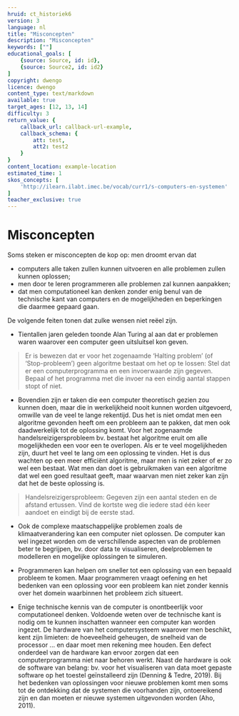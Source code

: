 ```yaml
---
hruid: ct_historiek6
version: 3
language: nl
title: "Misconcepten"
description: "Misconcepten"
keywords: [""]
educational_goals: [
    {source: Source, id: id}, 
    {source: Source2, id: id2}
]
copyright: dwengo
licence: dwengo
content_type: text/markdown
available: true
target_ages: [12, 13, 14]
difficulty: 3
return_value: {
    callback_url: callback-url-example,
    callback_schema: {
        att: test,
        att2: test2
    }
}
content_location: example-location
estimated_time: 1
skos_concepts: [
    'http://ilearn.ilabt.imec.be/vocab/curr1/s-computers-en-systemen'
]
teacher_exclusive: true
---
```


# Misconcepten

Soms steken er misconcepten de kop op: men droomt ervan dat 
* computers alle taken zullen kunnen uitvoeren en alle problemen zullen kunnen oplossen; 
* men door te leren programmeren alle problemen zal kunnen aanpakken; 
* dat men computationeel kan denken zonder enig benul van de technische kant van computers en de mogelijkheden en beperkingen die daarmee gepaard gaan. 

De volgende feiten tonen dat zulke wensen niet reëel zijn. 
* Tientallen jaren geleden toonde Alan Turing al aan dat er problemen waren waarover een computer geen uitsluitsel kon geven. 

> Er is bewezen dat er voor het zogenaamde ‘Halting problem’ (of ‘Stop-probleem’) geen algoritme bestaat om het op te lossen: Stel dat er een computerprogramma en een invoerwaarde zijn gegeven. Bepaal of het programma met die invoer na een eindig aantal stappen stopt of niet. 

* Bovendien zijn er taken die een computer theoretisch gezien zou kunnen doen, maar die in werkelijkheid nooit kunnen worden uitgevoerd, omwille van de veel te lange rekentijd. Dus het is niet omdat men een algoritme gevonden heeft om een probleem aan te pakken, dat men ook daadwerkelijk tot de oplossing komt. Voor het zogenaamde handelsreizigersprobleem bv. bestaat het algoritme eruit om alle mogelijkheden een voor een te overlopen. Als er te veel mogelijkheden  zijn, duurt het veel te lang om een oplossing te vinden. Het is dus wachten op een meer efficiënt algoritme, maar men is niet zeker of er zo wel een bestaat. Wat men dan doet is gebruikmaken van een algoritme dat wel een goed resultaat geeft, maar waarvan men niet zeker kan zijn dat het de beste oplossing is. 

> Handelsreizigersprobleem: Gegeven zijn een aantal steden en de afstand ertussen. Vind de kortste weg die iedere stad één keer aandoet en eindigt bij de eerste stad. 

* Ook de complexe maatschappelijke problemen zoals de klimaatverandering kan een computer niet oplossen. De computer kan wel ingezet worden om de verschillende aspecten van de problemen beter te begrijpen, bv. door data te visualiseren, deelproblemen te modelleren en mogelijke oplossingen te simuleren. 

* Programmeren kan helpen om sneller tot een oplossing van een bepaald probleem te komen. Maar programmeren vraagt oefening en het bedenken van een oplossing voor een probleem kan niet zonder kennis over het domein waarbinnen het probleem zich situeert. 

* Enige technische kennis van de computer is onontbeerlijk voor computationeel denken. Voldoende weten over de technische kant is nodig om te kunnen inschatten wanneer een computer kan worden ingezet. De hardware van het computersysteem waarover men beschikt, kent zijn limieten: de hoeveelheid geheugen, de snelheid van de processor ... en daar moet men rekening mee houden. Een defect onderdeel van de hardware kan ervoor zorgen dat een computerprogramma niet naar behoren werkt. Naast de hardware is ook de software van belang: bv. voor het visualiseren van data moet gepaste software op het toestel geïnstalleerd zijn (Denning & Tedre, 2019). Bij het bedenken van oplossingen voor nieuwe problemen komt men soms tot de ontdekking dat de systemen die voorhanden zijn, ontoereikend zijn en dan moeten er nieuwe systemen uitgevonden worden (Aho, 2011).
